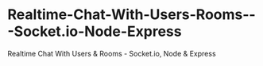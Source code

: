 # Realtime-Chat-With-Users-Rooms---Socket.io-Node-Express
Realtime Chat With Users &amp; Rooms - Socket.io, Node &amp; Express
